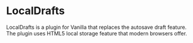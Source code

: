 LocalDrafts
===========

LocalDrafts is a plugin for Vanilla that replaces the autosave draft feature. The plugin uses HTML5 local storage feature that modern browsers offer.
